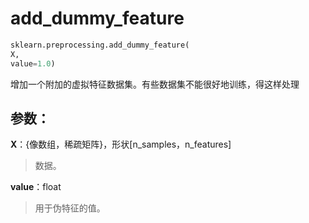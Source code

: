 # add\_dummy\_feature

```python
sklearn.preprocessing.add_dummy_feature(
X, 
value=1.0)
```

增加一个附加的虚拟特征数据集。有些数据集不能很好地训练，得这样处理

## 参数：

**X**：{像数组，稀疏矩阵}，形状\[n\_samples，n\_features\]

> 数据。

**value**：float

> 用于伪特征的值。

